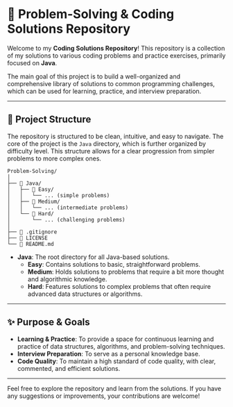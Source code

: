 # 🎯 Problem-Solving & Coding Solutions Repository

Welcome to my **Coding Solutions Repository**! This repository is a collection of my solutions to various coding problems and practice exercises, primarily focused on **Java**.

The main goal of this project is to build a well-organized and comprehensive library of solutions to common programming challenges, which can be used for learning, practice, and interview preparation.

---

## 🚀 Project Structure

The repository is structured to be clean, intuitive, and easy to navigate. The core of the project is the `Java` directory, which is further organized by difficulty level. This structure allows for a clear progression from simpler problems to more complex ones.

```
Problem-Solving/
│
├── 📁 Java/
│   ├── 📁 Easy/
│   │   └── ... (simple problems)
│   ├── 📁 Medium/
│   │   └── ... (intermediate problems)
│   └── 📁 Hard/
│       └── ... (challenging problems)
│
├── 📄 .gitignore
├── 📄 LICENSE
└── 📄 README.md
```

- **Java**: The root directory for all Java-based solutions.
  - **Easy**: Contains solutions to basic, straightforward problems.
  - **Medium**: Holds solutions to problems that require a bit more thought and algorithmic knowledge.
  - **Hard**: Features solutions to complex problems that often require advanced data structures or algorithms.

---

## ✨ Purpose & Goals

- **Learning & Practice**: To provide a space for continuous learning and practice of data structures, algorithms, and problem-solving techniques.
- **Interview Preparation**: To serve as a personal knowledge base.
- **Code Quality**: To maintain a high standard of code quality, with clear, commented, and efficient solutions.

---

Feel free to explore the repository and learn from the solutions. If you have any suggestions or improvements, your contributions are welcome!
